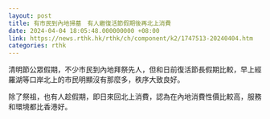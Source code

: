 ```yaml
---
layout: post
title: 有市民到內地掃墓　有人繼復活節假期後再北上消費
date: 2024-04-04 18:05:48.000000000 +08:00
link: https://news.rthk.hk/rthk/ch/component/k2/1747513-20240404.htm
categories: rthk
---
```


清明節公眾假期，不少市民到內地拜祭先人，但和日前復活節長假期比較，早上經羅湖等口岸北上的市民明顯沒有那麼多，秩序大致良好。

除了祭祖，也有人趁假期，即日來回北上消費，認為在內地消費性價比較高，服務和環境都比香港好。
